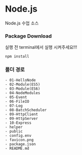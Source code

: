 # Node.js

Node.js 수업 소스

### Package Download

실행 전 terminal에서 실행 시켜주세요!!!

```
npm install
```

### 폴더 경로

```
- 01-HelloNode
- 02-Module(ES5)
- 03-Module(ES6)
- 04-NodeModules
- 05-Event
- 06-FileIO
- 07-Log
- 08-BatchScheduler
- 09-HttpClient
- 09-HttpServer
- 10-Express
- helper
- public
- config.env
- favicon.png
- package.json
- README.md
```

